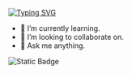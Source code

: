 [![Typing SVG](https://readme-typing-svg.demolab.com?font=Fira+Code&size=22&pause=1000&color=00F779&center=true&vCenter=true&width=435&lines=Hi+there%2C+I'm+Renata+)](https://git.io/typing-svg)
- 🌱 I’m currently learning.
- 👯 I’m looking to collaborate on.
- 💬 Ask me anything.

![Static Badge](https://img.shields.io/badge/C%2B%2B)

